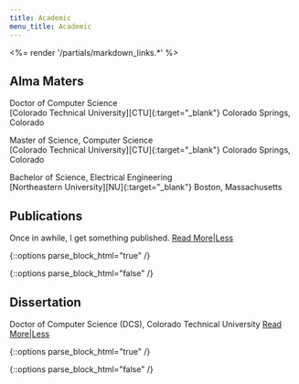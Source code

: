 ```yaml
---
title: Academic
menu_title: Academic
---
```

<%= render '/partials/markdown_links.*' %>

## Alma Maters

Doctor of Computer Science<br />
[Colorado Technical University][CTU]{:target="_blank"} Colorado Springs, Colorado

Master of Science, Computer Science<br />
[Colorado Technical University][CTU]{:target="_blank"} Colorado Springs, Colorado

Bachelor of Science, Electrical Engineering<br />
[Northeastern University][NU]{:target="_blank"} Boston, Massachusetts

## Publications

Once in awhile, I get something published.
<a href="#" class="text_toggle" onclick="toggle_visibility('more_publications_content');">Read More|Less</a>

{::options parse_block_html="true" /}
<div id="more_publications_content" style="display:none">

"Converting A Rails Site to Refinery CMS"<br />
[Rails Magazine Issue # 7][RailsMag]{:target="_blank"}<br />
(Note: The Rails Magazine site may be toast)

"A Rule-Based Expert System for the Diagnosis of Convergence Problems in Circuit Simulation"<br />
[SEKE][SEKE]{:target="_blank"} 2006 [Paper](/files/SEKE2006-Lehman.pdf) (PDF File)
</div>
{::options parse_block_html="false" /}


## Dissertation

Doctor of Computer Science (DCS), Colorado Technical University
<a href="#" class="text_toggle" onclick="toggle_visibility('more_dissertation_content');">Read More|Less</a>

{::options parse_block_html="true" /}
<div id="more_dissertation_content" style="display:none">
"A Rule-Based Expert System for the Diagnosis of Convergence Problems in Circuit Simulation"
Featuring SOAR: *S*imulation *O*utput *A*nalysis and *R*ecommendations - A [Ruby on Rails][Rails]{:target="_blank"} / [CLIPS Expert System][CLIPS]{:target="_blank"} Integration

### Dissertation Documents
[Dissertation Defense](/files/Defense_with_Notes.pdf){:target="_blank"} (PDF version of PowerPoint Slides)
Held on December 19th, 2005

[Abstract](/files/Abstract.pdf){:target="_blank"} (PDF File)

[Dissertation Acknowledgements Page](/files/Acknowledgments.pdf){:target="_blank"} (PDF File)

The dissertation is approved, and is available from [UMI][UMI]{:target="_blank"}
</div>
{::options parse_block_html="false" /}

<script>
function toggle_visibility(id) {
var e = document.getElementById(id);
e.style.display = ((e.style.display!='none') ? 'none' : 'block');
}
</script>

